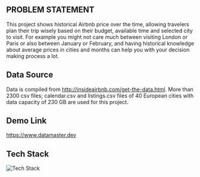 
## PROBLEM STATEMENT
This project shows historical Airbnb price over the time, allowing travelers plan their trip wisely based on their budget, available time and selected city to visit.
For example you might not care much between visiting London or Paris or also between January or February, and having historical knowledge about average prices in cities and months can help you with your decision making process a lot.

## Data Source
Data is compiled from http://insideairbnb.com/get-the-data.html. More than 2300 csv files; calendar.csv and listings.csv files of 40 European cities  with data capacity of 230 GB are used for this project.

## Demo Link
https://www.datamaster.dev

## Tech Stack
![Tech Stack](https://github.com/tikaj/Best_Deal/blob/master/tech-stack.png)

 
